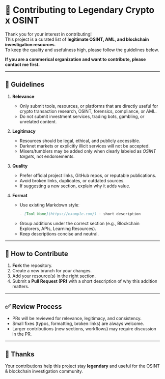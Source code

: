 # 🤝 Contributing to Legendary Crypto x OSINT

Thank you for your interest in contributing!  
This project is a curated list of **legitimate OSINT, AML, and blockchain investigation resources**.  
To keep the quality and usefulness high, please follow the guidelines below.

**If you are a commerical organization and want to contribute, please contact me first.**

---

## 📌 Guidelines

1. **Relevance**  
   - Only submit tools, resources, or platforms that are directly useful for crypto transaction research, OSINT, forensics, compliance, or AML.  
   - Do not submit investment services, trading bots, gambling, or unrelated content.  

2. **Legitimacy**  
   - Resources should be legal, ethical, and publicly accessible.  
   - Darknet markets or explicitly illicit services will not be accepted.  
   - Mixers/tumblers may be added only when clearly labeled as *OSINT targets*, not endorsements.  

3. **Quality**  
   - Prefer official project links, GitHub repos, or reputable publications.  
   - Avoid broken links, duplicates, or outdated sources.  
   - If suggesting a new section, explain why it adds value.  

4. **Format**  
   - Use existing Markdown style:  
     ```markdown
     - [Tool Name](https://example.com/) · short description
     ```  
   - Group additions under the correct section (e.g., Blockchain Explorers, APIs, Learning Resources).  
   - Keep descriptions concise and neutral.  

---

## 🚀 How to Contribute

1. **Fork** the repository.  
2. Create a new branch for your changes.  
3. Add your resource(s) in the right section.  
4. Submit a **Pull Request (PR)** with a short description of why this addition matters.  

---

## ✅ Review Process

- PRs will be reviewed for relevance, legitimacy, and consistency.  
- Small fixes (typos, formatting, broken links) are always welcome.  
- Larger contributions (new sections, workflows) may require discussion in the PR.  

---

## 🙏 Thanks

Your contributions help this project stay **legendary** and useful for the OSINT & blockchain investigation community.  

